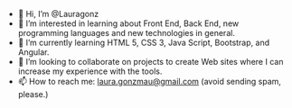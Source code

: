- 👋 Hi, I’m @Lauragonz
- 👀 I’m interested in learning about Front End, Back End, new programming languages and new technologies in general.
- 🌱 I’m currently learning HTML 5, CSS 3, Java Script, Bootstrap, and Angular.
- 💞️ I’m looking to collaborate on projects to create Web sites where I can increase my experience with the tools.
- 📫 How to reach me: laura.gonzmau@gmail.com (avoid sending spam, please.)

<!---
Lauragonz/Lauragonz is a ✨ special ✨ repository because its `README.md` (this file) appears on your GitHub profile.
You can click the Preview link to take a look at your changes.
--->
